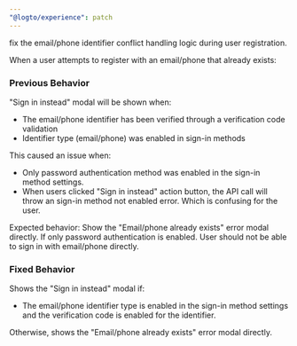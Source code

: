 ```yaml
---
"@logto/experience": patch
---
```


fix the email/phone identifier conflict handling logic during user registration.

When a user attempts to register with an email/phone that already exists:

### Previous Behavior

"Sign in instead" modal will be shown when:

- The email/phone identifier has been verified through a verification code validation
- Identifier type (email/phone) was enabled in sign-in methods

This caused an issue when:

- Only password authentication method was enabled in the sign-in method settings.
- When users clicked "Sign in instead" action button, the API call will throw an sign-in method not enabled error. Which is confusing for the user.

Expected behavior: Show the "Email/phone already exists" error modal directly. If only password authentication is enabled. User should not be able to sign in with email/phone directly.

### Fixed Behavior

Shows the "Sign in instead" modal if:

- The email/phone identifier type is enabled in the sign-in method settings and the verification code is enabled for the identifier.

Otherwise, shows the "Email/phone already exists" error modal directly.
